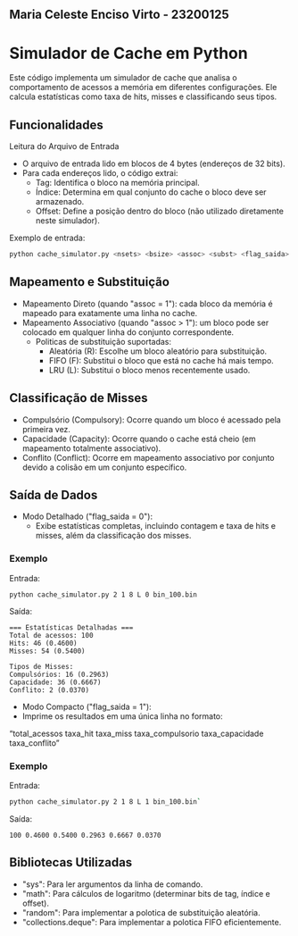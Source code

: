 ﻿Maria Celeste Enciso Virto - 23200125
----

# Simulador de Cache em Python

Este código implementa um simulador de cache que analisa o comportamento de acessos a memória em diferentes configurações. Ele calcula estatísticas como taxa de hits, misses e classificando seus tipos.

## Funcionalidades

Leitura do Arquivo de Entrada

- O arquivo de entrada lido em blocos de 4 bytes (endereços de 32 bits).
- Para cada endereços lido, o código extrai:
  - Tag: Identifica o bloco na memória principal.
  - Índice: Determina em qual conjunto do cache o bloco deve ser armazenado.
  - Offset: Define a posição dentro do bloco (não utilizado diretamente neste simulador).

Exemplo de entrada: 

```python
python cache_simulator.py <nsets> <bsize> <assoc> <subst> <flag_saida> <arquivo>
```

## Mapeamento e Substituição

- Mapeamento Direto (quando "assoc = 1"): cada bloco da memória é mapeado para exatamente uma linha no cache.
- Mapeamento Associativo (quando "assoc > 1"): um bloco pode ser colocado em qualquer linha do conjunto correspondente.
  - Politicas de substituição suportadas:
    - Aleatória (R): Escolhe um bloco aleatório para substituição.
    - FIFO (F): Substitui o bloco que está no cache há mais tempo.
    - LRU (L): Substitui o bloco menos recentemente usado.

## Classificação de Misses

- Compulsório (Compulsory): Ocorre quando um bloco é acessado pela primeira vez.
- Capacidade (Capacity): Ocorre quando o cache está cheio (em mapeamento totalmente associativo).
- Conflito (Conflict): Ocorre em mapeamento associativo por conjunto devido a colisão em um conjunto específico.

## Saída de Dados

- Modo Detalhado ("flag_saida = 0"):
  - Exibe estatísticas completas, incluindo contagem e taxa de hits e misses, além da classificação dos misses.

### Exemplo

Entrada:
```shell
python cache_simulator.py 2 1 8 L 0 bin_100.bin
```

Saída:
```shell
=== Estatísticas Detalhadas ===
Total de acessos: 100
Hits: 46 (0.4600)
Misses: 54 (0.5400)

Tipos de Misses:
Compulsórios: 16 (0.2963)
Capacidade: 36 (0.6667)
Conflito: 2 (0.0370)
```

- Modo Compacto ("flag_saida = 1"):
 - Imprime os resultados em uma única linha no formato:  
    
“total_acessos taxa_hit taxa_miss taxa_compulsorio taxa_capacidade taxa_conflito”

### Exemplo 

Entrada:
```bash
python cache_simulator.py 2 1 8 L 1 bin_100.bin`
````

Saída:
```shell
100 0.4600 0.5400 0.2963 0.6667 0.0370
```

## Bibliotecas Utilizadas

- "sys": Para ler argumentos da linha de comando.
- "math": Para cálculos de logaritmo (determinar bits de tag, índice e offset).
- "random": Para implementar a polotica de substituição aleatória.
- "collections.deque": Para implementar a polotica FIFO eficientemente.
